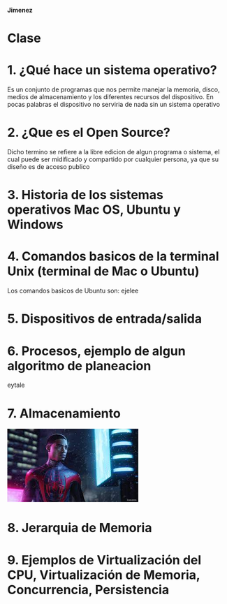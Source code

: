 **Jimenez**

# Clase

# 1. ¿Qué hace un sistema operativo?
 Es un conjunto de programas que nos permite manejar la memoria, disco, medios de almacenamiento y los diferentes recursos del dispositivo. En pocas palabras el dispositivo no serviria de nada sin un sistema operativo

# 2. ¿Que es el Open Source?
Dicho termino se refiere a la libre edicion de algun programa o sistema, el cual puede ser midificado y compartido por cualquier persona, ya que su diseño es de acceso publico

# 3. Historia de los sistemas operativos Mac OS, Ubuntu y Windows

# 4. Comandos basicos de la terminal Unix (terminal de Mac o Ubuntu)
Los comandos basicos de Ubuntu son:
ejelee

# 5. Dispositivos de entrada/salida


# 6. Procesos, ejemplo de algun algoritmo de planeacion
eytale

# 7. Almacenamiento
![pelas](mile.jpg)

# 8. Jerarquia de Memoria


# 9. Ejemplos de Virtualización del CPU, Virtualización de Memoria, Concurrencia, Persistencia